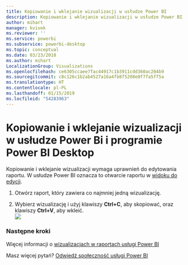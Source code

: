 ```yaml
---
title: Kopiowanie i wklejanie wizualizacji w usłudze Power BI
description: Kopiowanie i wklejanie wizualizacji w usłudze Power BI
author: mihart
manager: kvivek
ms.reviewer: ''
ms.service: powerbi
ms.subservice: powerbi-desktop
ms.topic: conceptual
ms.date: 03/23/2018
ms.author: mihart
LocalizationGroup: Visualizations
ms.openlocfilehash: ce6305ccaee7fac44917c1b3911cdd360ac204b9
ms.sourcegitcommit: c8c126c1b2ab4527a16a4fb8f5208e0f7fa5ff5a
ms.translationtype: HT
ms.contentlocale: pl-PL
ms.lasthandoff: 01/15/2019
ms.locfileid: "54283963"
---
```

# <a name="copy-and-paste-a-visualization-in-power-bi-service-and-power-bi-desktop"></a>Kopiowanie i wklejanie wizualizacji w usłudze Power Bi i programie Power BI Desktop
Kopiowanie i wklejanie wizualizacji wymaga uprawnień do edytowania raportu. W usłudze Power BI oznacza to otwarcie raportu w [widoku do edycji](../consumer/end-user-reading-view.md).

1. Otwórz raport, który zawiera co najmniej jedną wizualizację.  

2. Wybierz wizualizację i użyj klawiszy **Ctrl+C**, aby skopiować, oraz klawiszy **Ctrl+V**, aby wkleić.  
   ![](media/power-bi-visualization-copy-paste/copypasteviznew.gif)

### <a name="next-steps"></a>Następne kroki
Więcej informacji o [wizualizacjach w raportach usługi Power BI](power-bi-report-visualizations.md)

Masz więcej pytań? [Odwiedź społeczność usługi Power BI](http://community.powerbi.com/)

